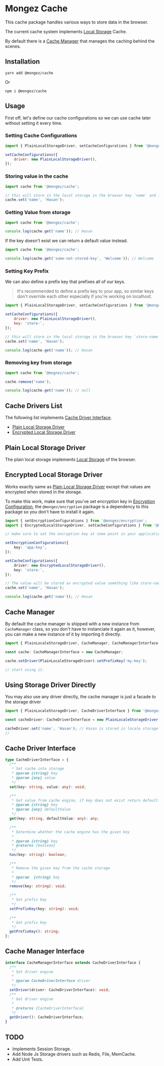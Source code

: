 # Mongez Cache

This cache package handles various ways to store data in the browser.

The current cache system implements [Local Storage](https://developer.mozilla.org/en-US/docs/Web/API/Window/localStorage) Cache.

By default there is a [Cache Manager](#cache-manager) that manages the caching behind the scenes.

## Installation

`yarn add @mongez/cache`

Or

`npm i @mongez/cache`

## Usage

First off, let's define our cache configurations so we can use cache later without setting it every time.

### Setting Cache Configurations

```js
import { PlainLocalStorageDriver, setCacheConfigurations } from '@mongez/cache';

setCacheConfigurations({
    driver: new PlainLocalStorageDriver(),    
});
```

### Storing value in the cache

```js
import cache from '@mongez/cache';

// this will store in the local storage in the browser key `name` and its corresponding value `Hasan`
cache.set('name', 'Hasan');
```

### Getting Value from storage

```js
import cache from '@mongez/cache';

console.log(cache.get('name')); // Hasan
```

If the key doesn't exist we can return a default value instead.

```js
import cache from '@mongez/cache';

console.log(cache.get('some-not-stored-key', 'Welcome')); // Welcome
```

### Setting Key Prefix

We can also define a prefix key that prefixes all of our keys.

> It's recommended to define a prefix key to your app, so similar keys don't override each other especially if you're working on localhost.

```js
import { PlainLocalStorageDriver, setCacheConfigurations } from '@mongez/cache';

setCacheConfigurations({
    driver: new PlainLocalStorageDriver(),    
    key: 'store-',
});

// this will store in the local storage in the browser key `store-name` and its corresponding value `Hasan`
cache.set('name', 'Hasan');

console.log(cache.get('name')); // Hasan
```

### Removing key from storage

```js
import cache from '@mognez/cache';

cache.remove('name');

console.log(cache.get('name')); // null
```

## Cache Drivers List

The following list implements [Cache Driver Interface](#cache-driver-interface).

- [Plain Local Storage Driver](./plain-local-storage-driver)
- [Encrypted Local Storage Driver](./encrypted-local-storage-driver)

## Plain Local Storage Driver

The plain local storage implements [Local Storage](https://developer.mozilla.org/en-US/docs/Web/API/Window/localStorage) of the browser.

## Encrypted Local Storage Driver

Works exactly same as [Plain Local Storage Driver](./plain-local-storage-driver) except that values are encrypted when stored in the storage.

To make this work, make sure that you've set encryption key in [Encryption Configuration](https://github.com/hassanzohdy/mongez-encryption#encryption-configurations), the `@mongez/encryption` package is a dependency to this package so you don't have to install it again.

```ts
import { setEncryptionConfigurations } from '@mongez/encryption';
import { EncryptedLocalStorageDriver, setCacheConfigurations } from '@mongez/cache';

// make sure to set the encryption key at some point in your application

setEncryptionConfigurations({
    key: 'app-key',
});

setCacheConfigurations({
    driver: new EncryptedLocalStorageDriver(),    
    key: 'store-',
});

// The value will be stored as encrypted value something like store-name: asdfgtrhy54rewqsdaftrgyujiy67t54re3wqsd 
cache.set('name', 'Hasan'); 

console.log(cache.get('name')); // Hasan
```

## Cache Manager

By default the cache manager is shipped with a new instance from `CacheManager` class, so you don't have to instanciate it again as it, however, you can make a new instance of it by importing it directly.

```js
import { PlainLocaleStorageDriver, CacheManager, CacheManagerInterface } from '@mongez/cache';

const cache: CacheManagerInterface = new CacheManager;

cache.setDriver(PlainLocaleStorageDriver).setPrefixKey('my-key');

// start using it.
```

## Using Storage Driver Directly

You may also use any driver directly, the cache manager is just a facade to the storage driver

```js
import { PlainLocaleStorageDriver, CacheDriverInterface } from '@mongez/cache';

const cacheDriver: CacheDriverInterface = new PlainLocaleStorageDriver();

cacheDriver.set('name', 'Hasan'); // Hasan is stored in locale storage
//
```

## Cache Driver Interface

```ts
type CacheDriverInterface = {
  /**
   * Set cache into storage
   * @param {string} key
   * @param {any} value
   */
  set(key: string, value: any): void;

  /**
   * Get value from cache engine, if key does not exist return default value
   * @param {string} key
   * @param {any} defaultValue
   */
  get(key: string, defaultValue: any): any;

  /**
   * Determine whether the cache engine has the given key
   *
   * @param {string} key
   * @returns {boolean}
   */
  has(key: string): boolean;

  /**
   * Remove the given key from the cache storage
   *
   * @param  {string} key
   */
  remove(key: string): void;

  /**
   * Set prefix key
   */
  setPrefixKey(key: string): void;
  
  /**
   * Get prefix key
   */
  getPrefixKey(): string;
};
```

## Cache Manager Interface

```ts
interface CacheManagerInterface extends CacheDriverInterface {
  /**
   * Set driver engine
   *
   * @param CacheDriverInterface driver
   */
  setDriver(driver: CacheDriverInterface): void;
  /**
   * Get driver engine
   *
   * @returns {CacheDriverInterface}
   */
  getDriver(): CacheDriverInterface;
}
```

## TODO

- Implements Session Storage.
- Add Node Js Storage drivers such as Redis, File, MemCache.
- Add Unit Tests.
